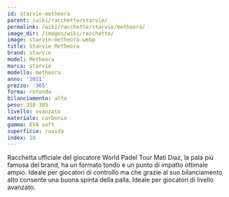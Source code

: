 ```yaml
---
id: starvie-metheora
parent: /wiki/racchette/starvie/
permalink: /wiki/racchette/starvie/metheora/
image_dir: /images/wiki/racchette/
image: starvie-metheora.webp
title: Starvie Metheora
brand: starvie
model: Metheora
marca: starvie
modello: metheora
anno: '2021'
prezzo: '365'
forma: rotonda
bilanciamento: alto
peso: 350-385
livello: avanzato
materiale: carbonio
gomma: EVA soft
superficie: ruvida
index: 18
---
```

Racchetta ufficiale del giocatore World Padel Tour Mati Diaz, la pala più famosa del brand, ha un formato tondo e un punto di impatto ottimale ampio. Ideale per giocatori di controllo ma che grazie al suo bilanciamento alto consente una buona spinta della palla. Ideale per giocatori di livello avanzato.
